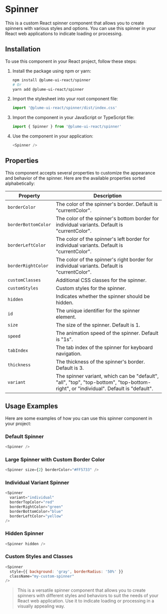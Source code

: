# Spinner

This is a custom React spinner component that allows you to create spinners with various styles and options. You can use this spinner in your React web applications to indicate loading or processing.

## Installation

To use this component in your React project, follow these steps:

1. Install the package using npm or yarn:

   ```sh
   npm install @plume-ui-react/spinner
   # Or
   yarn add @plume-ui-react/spinner
   ```

2. Import the stylesheet into your root component file:

   ```javascript
   import '@plume-ui-react/spinner/dist/index.css'
   ```

3. Import the component in your JavaScript or TypeScript file:

   ```javascript
   import { Spinner } from '@plume-ui-react/spinner'
   ```

4. Use the component in your application:

   ```javascript
   <Spinner />
   ```

## Properties

This component accepts several properties to customize the appearance and behavior of the spinner. Here are the available properties sorted alphabetically:

| Property            | Description                                                                                                                         |
| ------------------- | ----------------------------------------------------------------------------------------------------------------------------------- |
| `borderColor`       | The color of the spinner's border. Default is "currentColor".                                                                       |
| `borderBottomColor` | The color of the spinner's bottom border for individual variants. Default is "currentColor".                                        |
| `borderLeftColor`   | The color of the spinner's left border for individual variants. Default is "currentColor".                                          |
| `borderRightColor`  | The color of the spinner's right border for individual variants. Default is "currentColor".                                         |
| `customClasses`     | Additional CSS classes for the spinner.                                                                                             |
| `customStyles`      | Custom styles for the spinner.                                                                                                      |
| `hidden`            | Indicates whether the spinner should be hidden.                                                                                     |
| `id`                | The unique identifier for the spinner element.                                                                                      |
| `size`              | The size of the spinner. Default is 1.                                                                                              |
| `speed`             | The animation speed of the spinner. Default is "1s".                                                                                |
| `tabIndex`          | The tab index of the spinner for keyboard navigation.                                                                               |
| `thickness`         | The thickness of the spinner's border. Default is 3.                                                                                |
| `variant`           | The spinner variant, which can be "default", "all", "top", "top-bottom", "top-bottom-right", or "individual". Default is "default". |

## Usage Examples

Here are some examples of how you can use this spinner component in your project:

### Default Spinner

```javascript
<Spinner />
```

### Large Spinner with Custom Border Color

```javascript
<Spinner size={2} borderColor="#FF5733" />
```

### Individual Variant Spinner

```javascript
<Spinner
  variant="individual"
  borderTopColor="red"
  borderRightColor="green"
  borderBottomColor="blue"
  borderLeftColor="yellow"
/>
```

### Hidden Spinner

```javascript
<Spinner hidden />
```

### Custom Styles and Classes

```javascript
<Spinner
  style={{ background: 'gray', borderRadius: '50%' }}
  className="my-custom-spinner"
/>
```

> This is a versatile spinner component that allows you to create spinners with different styles and behaviors to suit the needs of your React web application. Use it to indicate loading or processing in a visually appealing way.

